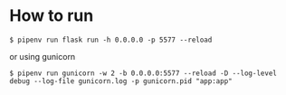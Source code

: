 # How to run

```
$ pipenv run flask run -h 0.0.0.0 -p 5577 --reload
```

or using gunicorn

```
$ pipenv run gunicorn -w 2 -b 0.0.0.0:5577 --reload -D --log-level debug --log-file gunicorn.log -p gunicorn.pid "app:app"
```
